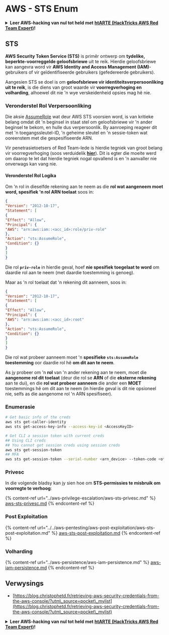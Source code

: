 # AWS - STS Enum

<details>

<summary><strong>Leer AWS-hacking van nul tot held met</strong> <a href="https://training.hacktricks.xyz/courses/arte"><strong>htARTE (HackTricks AWS Red Team Expert)</strong></a><strong>!</strong></summary>

Ander maniere om HackTricks te ondersteun:

* As jy jou **maatskappy geadverteer wil sien in HackTricks** of **HackTricks in PDF wil aflaai**, kyk na die [**SUBSCRIPTION PLANS**](https://github.com/sponsors/carlospolop)!
* Kry die [**amptelike PEASS & HackTricks swag**](https://peass.creator-spring.com)
* Ontdek [**The PEASS Family**](https://opensea.io/collection/the-peass-family), ons versameling van eksklusiewe [**NFTs**](https://opensea.io/collection/the-peass-family)
* **Sluit aan by die** 💬 [**Discord-groep**](https://discord.gg/hRep4RUj7f) of die [**telegram-groep**](https://t.me/peass) of **volg** ons op **Twitter** 🐦 [**@hacktricks_live**](https://twitter.com/hacktricks_live)**.**
* **Deel jou hacking-truuks deur PR's in te dien by die** [**HackTricks**](https://github.com/carlospolop/hacktricks) en [**HackTricks Cloud**](https://github.com/carlospolop/hacktricks-cloud) github-repos.

</details>

## STS

**AWS Security Token Service (STS)** is primêr ontwerp om **tydelike, beperkte-voorreggelde geloofsbriewe** uit te reik. Hierdie geloofsbriewe kan aangevra word vir **AWS Identity and Access Management (IAM)**-gebruikers of vir geïdentifiseerde gebruikers (gefedereerde gebruikers).

Aangesien STS se doel is om **geloofsbriewe vir identiteitsverpersoonliking uit te reik**, is die diens van groot waarde vir **voorregverhoging en volharding**, alhoewel dit nie 'n wye verskeidenheid opsies mag hê nie.

### Veronderstel Rol Verpersoonliking

Die aksie [AssumeRole](https://docs.aws.amazon.com/STS/latest/APIReference/API\_AssumeRole.html) wat deur AWS STS voorsien word, is van kritieke belang omdat dit 'n beginsel in staat stel om geloofsbriewe vir 'n ander beginsel te bekom, en hulle dus verpersoonlik. By aanroeping reageer dit met 'n toegangssleutel-ID, 'n geheime sleutel en 'n sessie-token wat ooreenstem met die gespesifiseerde ARN.

Vir penetrasietoetsers of Red Team-lede is hierdie tegniek van groot belang vir voorregverhoging (soos verduidelik [**hier**](../aws-privilege-escalation/aws-sts-privesc.md#sts-assumerole)). Dit is egter die moeite werd om daarop te let dat hierdie tegniek nogal opvallend is en 'n aanvaller nie onverwags kan vang nie.


#### Veronderstel Rol Logika

Om 'n rol in dieselfde rekening aan te neem as die **rol wat aangeneem moet word, spesifiek 'n rol ARN toelaat** soos in:
```json
{
"Version": "2012-10-17",
"Statement": [
{
"Effect": "Allow",
"Principal": {
"AWS": "arn:aws:iam::<acc_id>:role/priv-role"
},
"Action": "sts:AssumeRole",
"Condition": {}
}
]
}
```
Die rol **`priv-role`** in hierdie geval, hoef **nie spesifiek toegelaat te word** om daardie rol aan te neem (met daardie toestemming is genoeg).

Maar as 'n rol toelaat dat 'n rekening dit aanneem, soos in:
```json
{
"Version": "2012-10-17",
"Statement": [
{
"Effect": "Allow",
"Principal": {
"AWS": "arn:aws:iam::<acc_id>:root"
},
"Action": "sts:AssumeRole",
"Condition": {}
}
]
}
```
Die rol wat probeer aanneem moet 'n **spesifieke `sts:AssumeRole` toestemming** oor daardie rol hê **om dit aan te neem**.

As jy probeer om 'n **rol** van 'n ander rekening aan te neem, moet die **aangenome rol dit toelaat** (deur die rol se **ARN** of die **eksterne rekening** aan te dui), en die **rol wat probeer aanneem** die ander een **MOET** toestemmings hê om dit aan te neem (in hierdie geval is dit nie opsioneel nie, selfs as die aangenome rol 'n ARN spesifiseer).

### Enumerasie
```bash
# Get basic info of the creds
aws sts get-caller-identity
aws sts get-access-key-info --access-key-id <AccessKeyID>

# Get CLI a session token with current creds
## Using CLI creds
## You cannot get session creds using session creds
aws sts get-session-token
## MFA
aws sts get-session-token --serial-number <arn_device> --token-code <otp_code>
```
### Privesc

In die volgende bladsy kan jy sien hoe om **STS-permissies te misbruik om voorregte te verhoog**:

{% content-ref url="../aws-privilege-escalation/aws-sts-privesc.md" %}
[aws-sts-privesc.md](../aws-privilege-escalation/aws-sts-privesc.md)
{% endcontent-ref %}

### Post Exploitation

{% content-ref url="../../aws-pentesting/aws-post-exploitation/aws-sts-post-exploitation.md" %}
[aws-sts-post-exploitation.md](../../aws-pentesting/aws-post-exploitation/aws-sts-post-exploitation.md)
{% endcontent-ref %}

### Volharding

{% content-ref url="../aws-persistence/aws-iam-persistence.md" %}
[aws-iam-persistence.md](../aws-persistence/aws-iam-persistence.md)
{% endcontent-ref %}

## Verwysings

* [https://blog.christophetd.fr/retrieving-aws-security-credentials-from-the-aws-console/?utm\_source=pocket\_mylist](https://blog.christophetd.fr/retrieving-aws-security-credentials-from-the-aws-console/?utm\_source=pocket\_mylist)

<details>

<summary><strong>Leer AWS-hacking van nul tot held met</strong> <a href="https://training.hacktricks.xyz/courses/arte"><strong>htARTE (HackTricks AWS Red Team Expert)</strong></a><strong>!</strong></summary>

Ander maniere om HackTricks te ondersteun:

* As jy jou **maatskappy geadverteer wil sien in HackTricks** of **HackTricks in PDF wil aflaai**, kyk na die [**SUBSCRIPTION PLANS**](https://github.com/sponsors/carlospolop)!
* Kry die [**amptelike PEASS & HackTricks swag**](https://peass.creator-spring.com)
* Ontdek [**The PEASS Family**](https://opensea.io/collection/the-peass-family), ons versameling eksklusiewe [**NFTs**](https://opensea.io/collection/the-peass-family)
* **Sluit aan by die** 💬 [**Discord-groep**](https://discord.gg/hRep4RUj7f) of die [**telegram-groep**](https://t.me/peass) of **volg** ons op **Twitter** 🐦 [**@hacktricks_live**](https://twitter.com/hacktricks_live)**.**
* **Deel jou hacktruuks deur PR's in te dien by die** [**HackTricks**](https://github.com/carlospolop/hacktricks) en [**HackTricks Cloud**](https://github.com/carlospolop/hacktricks-cloud) github-repos.

</details>

